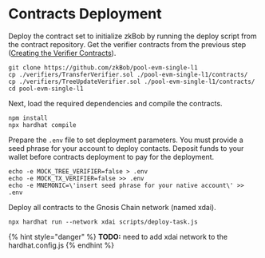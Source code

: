 # Contracts Deployment

Deploy the contract set to initialize zkBob by running the deploy script from the contract repository. Get the verifier contracts from the previous step ([Creating the Verifier Contracts](creating-the-verifier-contracts.md)).

```
git clone https://github.com/zkBob/pool-evm-single-l1
cp ./verifiers/TransferVerifier.sol ./pool-evm-single-l1/contracts/
cp ./verifiers/TreeUpdateVerifier.sol ./pool-evm-single-l1/contracts/
cd pool-evm-single-l1
```

Next, load the required dependencies and compile the contracts.

```
npm install
npx hardhat compile
```

Prepare the `.env` file to set deployment parameters. You must provide a seed phrase for your account to deploy contacts. Deposit funds to your wallet before contracts deployment to pay for the deployment.

```
echo -e MOCK_TREE_VERIFIER=false > .env
echo -e MOCK_TX_VERIFIER=false >> .env
echo -e MNEMONIC=\'insert seed phrase for your native account\' >> .env
```

Deploy all contracts to the Gnosis Chain network (named xdai).

```
npx hardhat run --network xdai scripts/deploy-task.js
```

{% hint style="danger" %}
**TODO:** need to add xdai network to the hardhat.config.js
{% endhint %}
